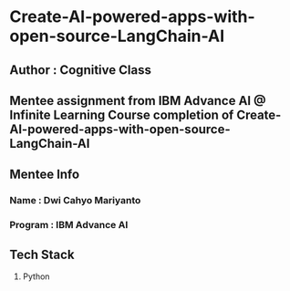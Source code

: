 # Create-AI-powered-apps-with-open-source-LangChain-AI

## Author : Cognitive Class
## Mentee assignment from IBM Advance AI @ Infinite Learning Course completion of Create-AI-powered-apps-with-open-source-LangChain-AI

## Mentee Info

### Name : Dwi Cahyo Mariyanto
### Program : IBM Advance AI

## Tech Stack
1. Python
